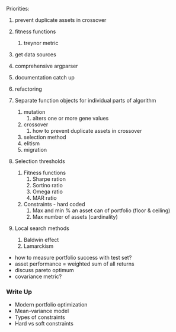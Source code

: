 Priorities:
1. prevent duplicate assets in crossover
1. fitness functions
    1. treynor metric
1. get data sources
1. comprehensive argparser
1. documentation catch up
1. refactoring

1. Separate function objects for individual parts of algorithm
    1. mutation
        1. alters one or more gene values 
    2. crossover
        1. how to prevent duplicate assets in crossover
    3. selection method
    1. elitism
    1. migration
2. Selection thresholds 
    1. Fitness functions
        1. Sharpe ration
        1. Sortino ratio
        1. Omega ratio
        1. MAR ratio
    1. Constraints - hard coded
        1. Max and min % an asset can of portfolio (floor & ceiling)
        1. Max number of assets (cardinality)
1. Local search methods
    1. Baldwin effect
    1. Lamarckism
    
- how to measure portfolio success with test set?
- asset performance = weighted sum of all returns
- discuss pareto optimum
- covariance metric?

### Write Up
- Modern portfolio optimization
- Mean-variance model
- Types of constraints
- Hard vs soft constraints